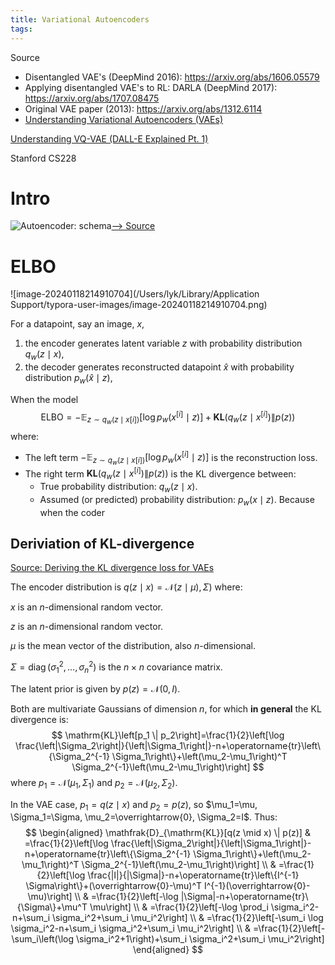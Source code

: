 ```yaml
---
title: Variational Autoencoders
tags:
---
```


Source
- Disentangled VAE's (DeepMind 2016): https://arxiv.org/abs/1606.05579
- Applying disentangled VAE's to RL: DARLA (DeepMind 2017): https://arxiv.org/abs/1707.08475
- Original VAE paper (2013): https://arxiv.org/abs/1312.6114
- [Understanding Variational Autoencoders (VAEs)](https://towardsdatascience.com/understanding-variational-autoencoders-vaes-f70510919f73)

[Understanding VQ-VAE (DALL-E Explained Pt. 1)](https://mlberkeley.substack.com/p/vq-vae)

Stanford CS228



# Intro

![Autoencoder: schema](https://blog.keras.io/img/ae/autoencoder_schema.jpg)[--> Source](https://blog.keras.io/building-autoencoders-in-keras.html)



# ELBO

![image-20240118214910704](/Users/lyk/Library/Application Support/typora-user-images/image-20240118214910704.png)

For a datapoint, say an image, $x$,

1. the encoder generates latent variable $z$ with probability distribution $q_w\left(z \mid x\right)$,
2. the decoder generates reconstructed datapoint $\hat x$ with probability distribution $p_w\left(\hat x \mid z\right)$,



When the model 
$$
\mathrm{ELBO} = 
-\mathbb{E}_{z \sim q_w(z \mid x[i])}\left[\log p_w\left(x^{[i]} \mid z\right)\right]
+
\mathbf{K L}\left(q_w\left(z \mid x^{[i]}\right) \| p(z)\right)
$$
where:

* The left term $-\mathbb{E}_{z \sim q_w(z \mid x[i])}\left[\log p_w\left(x^{[i]} \mid z\right)\right]$ is the reconstruction loss.
* The right term $\mathbf{K L}\left(q_w\left(z \mid x^{[i]}\right) \| p(z)\right)$ is the KL divergence between:
  * True probability distribution: $q_w(z \mid x)$.
  * Assumed (or predicted) probability distribution: $p_w(x \mid z)$. Because when the coder





## Deriviation of KL-divergence

[Source: Deriving the KL divergence loss for VAEs](https://stats.stackexchange.com/a/370048)



The encoder distribution is $q(z \mid x)=\mathcal{N}(z \mid \mu), \Sigma)$ where:

$x$ is an $n$-dimensional random vector.

$z$ is an $n$-dimensional random vector.

$\mu$ is the mean vector of the distribution, also $n$-dimensional.

$\Sigma=\operatorname{diag}\left(\sigma_1^2, \ldots, \sigma_n^2\right)$ is the $n \times n$ covariance matrix.



The latent prior is given by $p(z)=\mathcal{N}(0, I)$.



Both are multivariate Gaussians of dimension $n$, for which **in general** the $\mathrm{KL}$ divergence is:
$$
\mathrm{KL}\left[p_1 \| p_2\right]=\frac{1}{2}\left[\log \frac{\left|\Sigma_2\right|}{\left|\Sigma_1\right|}-n+\operatorname{tr}\left\{\Sigma_2^{-1} \Sigma_1\right\}+\left(\mu_2-\mu_1\right)^T \Sigma_2^{-1}\left(\mu_2-\mu_1\right)\right]
$$
where $p_1=\mathcal{N}\left(\mu_1, \Sigma_1\right)$ and $p_2=\mathcal{N}\left(\mu_2, \Sigma_2\right)$.



In the VAE case, $p_1=q(z \mid x)$ and $p_2=p(z)$, so $\mu_1=\mu, \Sigma_1=\Sigma, \mu_2=\overrightarrow{0}, \Sigma_2=I$. Thus:
$$
\begin{aligned}
\mathfrak{D}_{\mathrm{KL}}[q(z \mid x) \| p(z)] & =\frac{1}{2}\left[\log \frac{\left|\Sigma_2\right|}{\left|\Sigma_1\right|}-n+\operatorname{tr}\left\{\Sigma_2^{-1} \Sigma_1\right\}+\left(\mu_2-\mu_1\right)^T \Sigma_2^{-1}\left(\mu_2-\mu_1\right)\right] \\
& =\frac{1}{2}\left[\log \frac{|I|}{|\Sigma|}-n+\operatorname{tr}\left\{I^{-1} \Sigma\right\}+(\overrightarrow{0}-\mu)^T I^{-1}(\overrightarrow{0}-\mu)\right] \\
& =\frac{1}{2}\left[-\log |\Sigma|-n+\operatorname{tr}\{\Sigma\}+\mu^T \mu\right] \\
& =\frac{1}{2}\left[-\log \prod_i \sigma_i^2-n+\sum_i \sigma_i^2+\sum_i \mu_i^2\right] \\
& =\frac{1}{2}\left[-\sum_i \log \sigma_i^2-n+\sum_i \sigma_i^2+\sum_i \mu_i^2\right] \\
& =\frac{1}{2}\left[-\sum_i\left(\log \sigma_i^2+1\right)+\sum_i \sigma_i^2+\sum_i \mu_i^2\right]
\end{aligned}
$$
